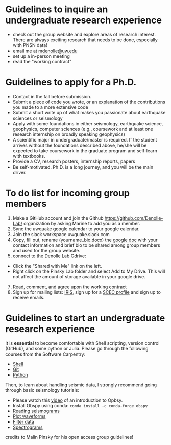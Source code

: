 
# Guidelines to inquire an undergraduate research experience
- check out the group website and explore areas of research interest. There are always exciting research that needs to be done, especially with PNSN data!
- email me at mdenolle@uw.edu
- set up a in-person meeting
- read the "working contract"




# Guidelines to apply for a Ph.D.
- Contact in the fall before submission.
- Submit a piece of code you wrote, or an explanation of the contributions you made to a more extensive code
- Submit a short write up of what makes you passionate about earthquake sciences or seismology
- Apply with some foundations in either seismology, earthquake science, geophysics, computer sciences (e.g., coursework and at least one research internship on broadly speaking geophysics)
- A scientific major in undergraduate/master is required. If the student arrives without the foundations described above, he/she will be expected to take coursework in the graduate program and self-learn with textbooks.
- Provide a CV, research posters, internship reports, papers
- Be self-motivated. Ph.D. is a long journey, and you will be the main driver.


# To do list for incoming group members
1. Make a GitHub account and join the Github https://github.com/Denolle-Lab/ organization by asking Marine to add you as a member.
3. Sync the uwquake google calendar to your google calendar.
4. Join the slack workspace uwquake.slack.com
5. Copy, fill out, rename (yourname_bio.docx) the [google doc](https://docs.google.com/document/d/1l1w47Ga_eAaSgGNkMaOQZW2ms9QPDnBx5jgjdtOEzYg/edit) with your contact information and brief bio to be shared among group members and used for the group website.
6. connect to the Denolle Lab Gdrive:
  * Click the "Shared with Me" link on the left.
  * Right click on the Pinsky Lab folder and select Add to My Drive. This will not affect the amount of storage available in your google drive.
7. Read, comment, and agree upon the working contract
8. Sign up for mailing lists: [IRIS](http://ds.iris.edu/message-center/), sign up for a [SCEC profile](https://www.scec.org/user/register) and sign up to receive emails.



# Guidelines to start an undergraduate research experience
It is **essential** to become comfortable with Shell scripting, version control (GitHub), and some python or Julia. Please go through the following courses from the Software Carpentry:
- [Shell](https://swcarpentry.github.io/shell-novice/)
- [Git](https://swcarpentry.github.io/git-novice/)
- [Python](http://swcarpentry.github.io/python-novice-gapminder/)


Then, to learn about handling seismic data, I strongly recommend going through basic seismology tutorials:
- Please watch this [video](https://www.youtube.com/watch?v=kFwdjfiK4gk) of an introduction to Opbsy.
- Install Obspy using conda: ```conda install -c conda-forge obspy```
- [Reading seismograms](https://docs.obspy.org/tutorial/code_snippets/reading_seismograms.html)
- [Plot waveforms](https://docs.obspy.org/tutorial/code_snippets/waveform_plotting_tutorial.html)
- [Filter data](https://docs.obspy.org/tutorial/code_snippets/filtering_seismograms.html)
- [Spectrograms](https://docs.obspy.org/tutorial/code_snippets/plotting_spectrograms.html)


credits to Malin Pinsky for his open access group guidelines!
